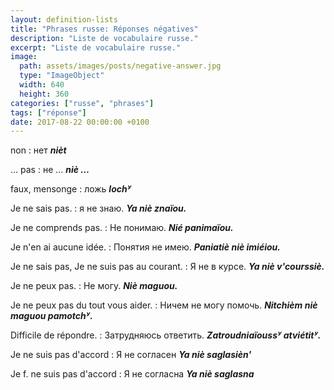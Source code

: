 ```yaml
---
layout: definition-lists
title: "Phrases russe: Réponses négatives"
description: "Liste de vocabulaire russe."
excerpt: "Liste de vocabulaire russe."
image:
  path: assets/images/posts/negative-answer.jpg
  type: "ImageObject"
  width: 640
  height: 360
categories: ["russe", "phrases"]
tags: ["réponse"]
date: 2017-08-22 00:00:00 +0100
---
```


non
: нет
*__nièt__*

… pas
: не …
*__niè …__*

faux, mensonge
: ложь
*__lochʸ__*

Je ne sais pas.
: я не знаю.
*__Ya niè znaïou.__*

Je ne comprends pas.
: Не понимаю.
*__Nié panimaïou.__*

Je n'en ai aucune idée.
: Понятия не имею.
*__Paniatiè niè imiéiou.__*

Je ne sais pas, Je ne suis pas au courant.
: Я не в курсе.
*__Ya niè v'courssiè.__*

Je ne peux pas.
: Не могу.
*__Niè maguou.__*

Je ne peux pas du tout vous aider.
: Ничем не могу помочь.
*__Nitchièm niè maguou pamotchʸ.__*

Difficile de répondre.
: Затрудняюсь ответить.
*__Zatroudniaïoussʸ atviétitʸ.__*

Je ne suis pas d'accord
: Я не согласен
*__Ya niè saglasièn'__*

Je f. ne suis pas d'accord
: Я не согласна
*__Ya niè saglasna__*
